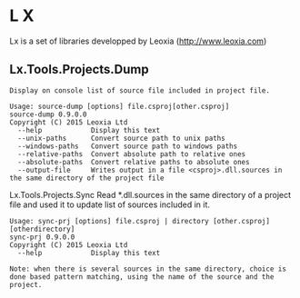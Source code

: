 # L X

Lx is a set of libraries developped by Leoxia (http://www.leoxia.com)

## Lx.Tools.Projects.Dump
	Display on console list of source file included in project file.

	Usage: source-dump [options] file.csproj[other.csproj]
	source-dump 0.9.0.0
	Copyright (C) 2015 Leoxia Ltd
	  --help            Display this text
	  --unix-paths      Convert source path to unix paths
	  --windows-paths   Convert source path to windows paths
	  --relative-paths  Convert absolute path to relative ones
	  --absolute-paths  Convert relative paths to absolute ones
	  --output-file     Writes output in a file <csproj>.dll.sources in the same directory of the project file

Lx.Tools.Projects.Sync
	Read *.dll.sources in the same directory of a project file and used it to update list of sources included in it.

	Usage: sync-prj [options] file.csproj | directory [other.csproj][otherdirectory]
	sync-prj 0.9.0.0
	Copyright (C) 2015 Leoxia Ltd
	  --help            Display this text

	Note: when there is several sources in the same directory, choice is done based pattern matching, using the name of the source and the project.